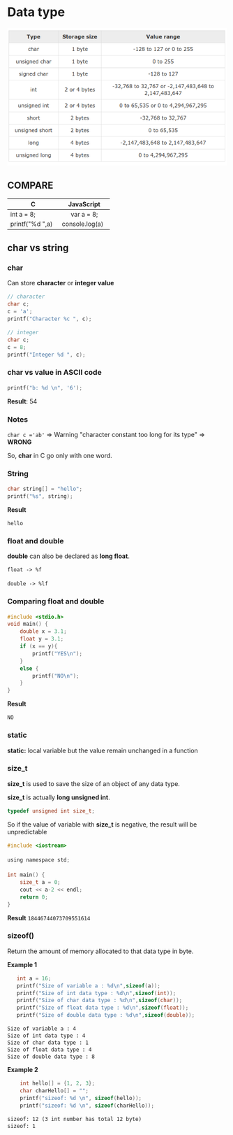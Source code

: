 # Data type

![](datatype.png)

## COMPARE

| C | JavaScript|
| ------- |:------:|
|int a = 8; | var a = 8;|
| printf("%d ",a)    | console.log(a)    |

## char vs string

### char

Can store **character** or **integer value**

```c
// character
char c;
c = 'a';
printf("Character %c ", c);
```

```c
// integer
char c;
c = 8;
printf("Integer %d ", c);
```

### char vs value in ASCII code

```c
printf("b: %d \n", '6');	
```

**Result**: 54

### Notes

``char c ='ab'`` => Warning "character constant too long for its type" => **WRONG**

So, **char** in C go only with one word.

### String

```c
char string[] = "hello";
printf("%s", string);
```

**Result**

```
hello
```

### float and double

**double** can also be declared as **long float**.

```
float -> %f

double -> %lf
```

### Comparing float and double

```c
#include <stdio.h>
void main() {
	double x = 3.1;
	float y = 3.1;
	if (x == y){
		printf("YES\n");
	}
	else {
		printf("NO\n");
	}
}
```

**Result**

```
NO
```

### static

**static:** local variable but the value remain unchanged in a function

### size_t

**size_t** is used to save the size of an object of any data type.

**size_t** is actually **long unsigned int**.

```c
typedef unsigned int size_t;
```

So if the value of variable with **size_t** is negative, the result will be unpredictable

```c
#include <iostream>

using namespace std;

int main() {
    size_t a = 0;
    cout << a-2 << endl;
    return 0;
}
```

**Result** ``18446744073709551614``

### sizeof()

Return the amount of memory allocated to that data type in byte.

**Example 1**

```c
   int a = 16;
   printf("Size of variable a : %d\n",sizeof(a));
   printf("Size of int data type : %d\n",sizeof(int));
   printf("Size of char data type : %d\n",sizeof(char));
   printf("Size of float data type : %d\n",sizeof(float));
   printf("Size of double data type : %d\n",sizeof(double));    
```   

```
Size of variable a : 4
Size of int data type : 4
Size of char data type : 1
Size of float data type : 4
Size of double data type : 8
```

**Example 2**

```c
	int hello[] = {1, 2, 3};
  	char charHello[] = "";
    printf("sizeof: %d \n", sizeof(hello));
    printf("sizeof: %d \n", sizeof(charHello));
```

```
sizeof: 12 (3 int number has total 12 byte)
sizeof: 1 
```